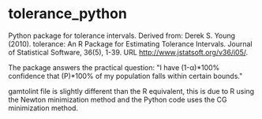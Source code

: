 # tolerance_python
Python package for tolerance intervals. Derived from: Derek S. Young (2010). tolerance: An R Package for Estimating Tolerance Intervals. Journal of Statistical Software, 36(5), 1-39. URL http://www.jstatsoft.org/v36/i05/.

The package answers the practical question: "I have (1-α)*100% confidence that (P)*100% of my population falls within certain bounds."

gamtolint file is slightly different than the R equivalent, this is due to R using the Newton minimization method and the Python code uses the CG minimization method. 
